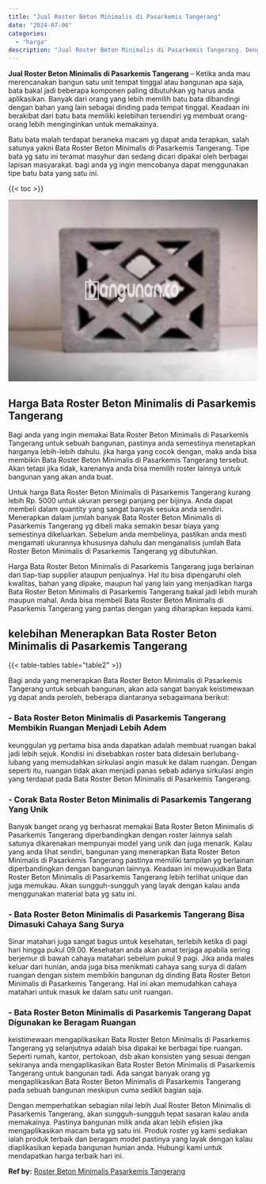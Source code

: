 ```yaml
---
title: "Jual Roster Beton Minimalis di Pasarkemis Tangerang"
date: "2024-07-06"
categories: 
  - "harga"
description: "Jual Roster Beton Minimalis di Pasarkemis Tangerang. Dengan memperhatikan sebagian nilai lebih Jual Roster Beton Minimalis di Pasarkemis Tangerang, akan sung..."
---
```


**Jual Roster Beton Minimalis di Pasarkemis Tangerang** – Ketika anda mau merencanakan bangun satu unit tempat tinggal atau bangunan apa saja, bata bakal jadi beberapa komponen paling dibutuhkan yg harus anda aplikasikan. Banyak dari orang yang lebih memilih batu bata dibandingi dengan bahan yang lain sebagai dinding pada tempat tinggal. Keadaan ini berakibat dari batu bata memiliki kelebihan tersendiri yg membuat orang-orang lebih menginginkan untuk memakainya.

Batu bata malah terdapat beraneka macam yg dapat anda terapkan, salah satunya yakni Bata Roster Beton Minimalis di Pasarkemis Tangerang. Tipe bata yg satu ini teramat masyhur dan sedang dicari dipakai oleh berbagai lapisan masyarakat. bagi anda yg ingin mencobanya dapat menggunakan tipe batu bata yang satu ini.

{{< toc >}}

![Jual Roster Beton Minimalis di Pasarkemis Tangerang](/images/bata-roster-minimalis-24.png)

## Harga Bata Roster Beton Minimalis di Pasarkemis Tangerang

Bagi anda yang ingin memakai Bata Roster Beton Minimalis di Pasarkemis Tangerang untuk sebuah bangunan, pastinya anda semestinya menetapkan harganya lebih-lebih dahulu. jika harga yang cocok dengan, maka anda bisa membikin Bata Roster Beton Minimalis di Pasarkemis Tangerang tersebut. Akan tetapi jika tidak, karenanya anda bisa memilih roster lainnya untuk bangunan yang akan anda buat.

Untuk harga Bata Roster Beton Minimalis di Pasarkemis Tangerang kurang lebih Rp. 5000 untuk ukuran persegi panjang per bijinya. Anda dapat membeli dalam quantity yang sangat banyak sesuka anda sendiri. Menerapkan dalam jumlah banyak Bata Roster Beton Minimalis di Pasarkemis Tangerang yg dibeli maka semakin besar biaya yang semestinya dikeluarkan. Sebelum anda membelinya, pastikan anda mesti mengamati ukurannya khususnya dahulu dan menganalisis jumlah Bata Roster Beton Minimalis di Pasarkemis Tangerang yg dibutuhkan.

Harga Bata Roster Beton Minimalis di Pasarkemis Tangerang juga berlainan dari tiap-tiap supplier ataupun penjualnya. Hal itu bisa dipengaruhi oleh kwalitas, bahan yang dipake, maupun hal yang lain yang menjadikan harga Bata Roster Beton Minimalis di Pasarkemis Tangerang bakal jadi lebih murah maupun mahal. Anda bisa membeli Bata Roster Beton Minimalis di Pasarkemis Tangerang yang pantas dengan yang diharapkan kepada kami.

## kelebihan Menerapkan Bata Roster Beton Minimalis di Pasarkemis Tangerang

{{< table-tables table="table2" >}}

Bagi anda yang menerapkan Bata Roster Beton Minimalis di Pasarkemis Tangerang untuk sebuah bangunan, akan ada sangat banyak keistimewaan yg dapat anda peroleh, beberapa diantaranya sebagaimana berikut:

### \- Bata Roster Beton Minimalis di Pasarkemis Tangerang Membikin Ruangan Menjadi Lebih Adem

keunggulan yg pertama bisa anda dapatkan adalah membuat ruangan bakal jadi lebih sejuk. Kondisi ini disebabkan roster bata didesain berlubang-lubang yang memudahkan sirkulasi angin masuk ke dalam ruangan. Dengan seperti itu, ruangan tidak akan menjadi panas sebab adanya sirkulasi angin yang terdapat pada Bata Roster Beton Minimalis di Pasarkemis Tangerang.

### \- Corak Bata Roster Beton Minimalis di Pasarkemis Tangerang Yang Unik

Banyak banget orang yg berhasrat memakai Bata Roster Beton Minimalis di Pasarkemis Tangerang diperbandingkan dengan roster lainnya salah satunya dikarenakan mempunyai model yang unik dan juga menarik. Kalau yang anda lihat sendiri, bangunan yang menerapkan Bata Roster Beton Minimalis di Pasarkemis Tangerang pastinya memiliki tampilan yg berlainan diperbandingkan dengan bangunan lainnya. Keadaan ini mewujudkan Bata Roster Beton Minimalis di Pasarkemis Tangerang lebih terlihat unique dan juga memukau. Akan sungguh-sungguh yang layak dengan kalau anda menggunakan material bata yg satu ini.

### \- Bata Roster Beton Minimalis di Pasarkemis Tangerang Bisa Dimasuki Cahaya Sang Surya

Sinar matahari juga sangat bagus untuk kesehatan, terlebih ketika di pagi hari hingga pukul 09.00. Kesehatan anda akan amat terjaga apabila sering berjemur di bawah cahaya matahari sebelum pukul 9 pagi. Jika anda males keluar dari hunian, anda juga bisa menikmati cahaya sang surya di dalam ruangan dengan sistem membikin bangunan dg dinding Bata Roster Beton Minimalis di Pasarkemis Tangerang. Hal ini akan memudahkan cahaya matahari untuk masuk ke dalam satu unit ruangan.

### \- Bata Roster Beton Minimalis di Pasarkemis Tangerang Dapat Digunakan ke Beragam Ruangan

keistimewaan mengaplikasikan Bata Roster Beton Minimalis di Pasarkemis Tangerang yg selanjutnya adalah bisa dipakai ke berbagai tipe ruangan. Seperti rumah, kantor, pertokoan, dsb akan konsisten yang sesuai dengan sekiranya anda mengaplikasikan Bata Roster Beton Minimalis di Pasarkemis Tangerang untuk bangunan tadi. Ada sangat banyak orang yg mengaplikasikan Bata Roster Beton Minimalis di Pasarkemis Tangerang pada sebuah bangunan meskipun cuma sedikit bagian saja.

Dengan memperhatikan sebagian nilai lebih Jual Roster Beton Minimalis di Pasarkemis Tangerang, akan sungguh-sungguh tepat sasaran kalau anda memakainya. Pastinya bangunan milik anda akan lebih efisien jika mengaplikasikan macam bata yg satu ini. Produk roster yg kami sediakan ialah produk terbaik dan beragam model pastinya yang layak dengan kalau diaplikasikan kepada bangunan hunian anda. Hubungi kami untuk mendapatkan harga terbaik hari ini.

**Ref by:** [Roster Beton Minimalis Pasarkemis Tangerang](https://id.wikipedia.org/wiki/Roster)
